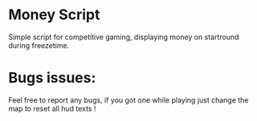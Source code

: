 # Money Script
Simple script for competitive gaming, displaying money on startround during freezetime.

# Bugs issues:
Feel free to report any bugs, if you got one while playing just change the map to reset all hud texts !



